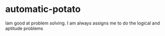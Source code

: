# automatic-potato
Iam good at problem solving. I am always assigns me to do the logical and aptitude problems
